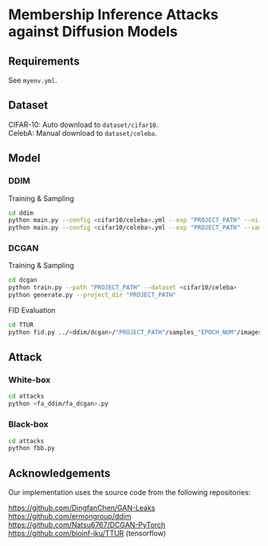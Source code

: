 # Membership Inference Attacks against Diffusion Models

## Requirements
See `myenv.yml`.

## Dataset
CIFAR-10: Auto download to `dataset/cifar10`.   
CelebA: Manual download to `dataset/celeba`.

## Model
### DDIM
Training & Sampling
```bash
cd ddim
python main.py --config <cifar10/celeba>.yml --exp "PROJECT_PATH" --ni
python main.py --config <cifar10/celeba>.yml --exp "PROJECT_PATH" --sample --fid --ni
```

### DCGAN
Training & Sampling
```bash
cd dcgan
python train.py --path "PROJECT_PATH" --dataset <cifar10/celeba>
python generate.py --project_dir "PROJECT_PATH"
```
FID Evaluation
```bash
cd TTUR
python fid.py ../<ddim/dcgan>/"PROJECT_PATH"/samples_"EPOCH_NUM"/images ./<fid_stats_cifar10_train/fid_stats_celeba_60k>.npz
```
## Attack
### White-box
```bash
cd attacks
python <fa_ddim/fa_dcgan>.py
```

### Black-box
```bash
cd attacks
python fbb.py
```

## Acknowledgements
Our implementation uses the source code from the following repositories:

<https://github.com/DingfanChen/GAN-Leaks>   
<https://github.com/ermongroup/ddim>   
<https://github.com/Natsu6767/DCGAN-PyTorch>   
<https://github.com/bioinf-jku/TTUR> (tensorflow)
